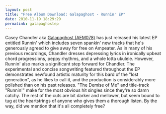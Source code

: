 ```yaml
---
layout: post
title: "Free Album Download: Galapaghost - Runnin' EP"
date: 2010-11-19 18:29:29
permalink: galapaghostep
---
```

Casey Chandler aka [Galapaghost (AEM078)](http://ampeatermusic.com/aem078) has just released his latest EP entitled Runnin' which includes seven spankin' new tracks that he's generously agreed to give away for free on Ampeater. As in many of his previous recordings, Chandler dresses depressing lyrics in ironically upbeat chord progressions, peppy rhythms, and a whole lotta ukulele. However, Runnin' also marks a significant step forward for Chandler. The experimental and concise songwriting featured throughout the EP demonstrates newfound artistic maturity for this bard of the "lost generation", as he likes to call it, and the production is considerably more polished than on his past releases. "The Demise of Me" and title-track "Runnin'" make for the most obvious hit singles since they're so damn catchy. The rest of the cuts are bit darker and mellower, but seem bound to tug at the heartstrings of anyone who gives them a thorough listen. By the way, did we mention that it's all completely free?
  
  